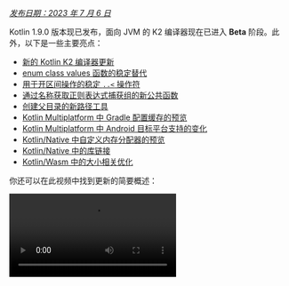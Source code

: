 [//]: # (title: Kotlin 1.9.0 新特性)

_[发布日期：2023 年 7 月 6 日](releases.md#release-details)_

Kotlin 1.9.0 版本现已发布，面向 JVM 的 K2 编译器现在已进入 **Beta** 阶段。此外，以下是一些主要亮点：

*   [新的 Kotlin K2 编译器更新](#new-kotlin-k2-compiler-updates)
*   [enum class values 函数的稳定替代](#stable-replacement-of-the-enum-class-values-function)
*   [用于开区间操作的稳定 `..<` 操作符](#stable-operator-for-open-ended-ranges)
*   [通过名称获取正则表达式捕获组的新公共函数](#new-common-function-to-get-regex-capture-group-by-name)
*   [创建父目录的新路径工具](#new-path-utility-to-create-parent-directories)
*   [Kotlin Multiplatform 中 Gradle 配置缓存的预览](#preview-of-the-gradle-configuration-cache)
*   [Kotlin Multiplatform 中 Android 目标平台支持的变化](#changes-to-android-target-support)
*   [Kotlin/Native 中自定义内存分配器的预览](#preview-of-custom-memory-allocator)
*   [Kotlin/Native 中的库链接](#library-linkage-in-kotlin-native)
*   [Kotlin/Wasm 中的大小相关优化](#size-related-optimizations)

你还可以在此视频中找到更新的简要概述：

<video src="https://www.youtube.com/v/fvwTZc-dxsM" title="What's new in Kotlin 1.9.0"/>

## IDE 支持

支持 1.9.0 的 Kotlin 插件适用于：

| IDE | 支持的版本 |
|---|---|
| IntelliJ IDEA | 2022.3.x, 2023.1.x |
| Android Studio | Giraffe (223), Hedgehog (231)* |

*Kotlin 1.9.0 插件将随 Android Studio Giraffe (223) 和 Hedgehog (231) 的即将发布版本一同提供。

Kotlin 1.9.0 插件将随 IntelliJ IDEA 2023.2 的即将发布版本一同提供。

> 要下载 Kotlin artifact 和依赖项，请[配置你的 Gradle 设置](#configure-gradle-settings)以使用 Maven Central Repository。
>
{style="warning"}

## 新的 Kotlin K2 编译器更新

JetBrains 的 Kotlin 团队持续稳定 K2 编译器，而 1.9.0 版本引入了进一步的改进。面向 JVM 的 K2 编译器现在已进入 **Beta** 阶段。

现在还为 Kotlin/Native 和多平台项目提供了基本支持。

### kapt 编译器插件与 K2 编译器的兼容性

你可以在你的项目中将 [kapt 插件](kapt.md)与 K2 编译器一起使用，但有一些限制。尽管将 `languageVersion` 设置为 `2.0`，kapt 编译器插件仍会使用旧的编译器。

如果你在 `languageVersion` 设置为 `2.0` 的项目中执行 kapt 编译器插件，kapt 将自动切换到 `1.9` 并禁用特定的版本兼容性检测。此行为等同于包含以下命令实参：
*   `-Xskip-metadata-version-check`
*   `-Xskip-prerelease-check`
*   `-Xallow-unstable-dependencies`

这些检测仅对 kapt 任务禁用。所有其他编译任务将继续使用新的 K2 编译器。

如果你在使用 kapt 和 K2 编译器时遇到任何问题，请向我们的[问题跟踪器](http://kotl.in/issue)报告。

### 在你的项目中尝试 K2 编译器

从 1.9.0 版本开始，直到 Kotlin 2.0 发布，你可以通过将 `kotlin.experimental.tryK2=true` 这个 Gradle 属性添加到你的 `gradle.properties` 文件中来轻松测试 K2 编译器。你也可以运行以下命令：

```shell
./gradlew assemble -Pkotlin.experimental.tryK2=true
```

此 Gradle 属性会自动将语言版本设置为 2.0，并更新构建报告，其中包含使用 K2 编译器编译的 Kotlin 任务数量与当前编译器相比的信息：

```none
##### 'kotlin.experimental.tryK2' results (Kotlin/Native not checked) #####
:lib:compileKotlin: 2.0 language version
:app:compileKotlin: 2.0 language version
##### 100% (2/2) tasks have been compiled with Kotlin 2.0 #####
```

### Gradle 构建报告

[Gradle 构建报告](gradle-compilation-and-caches.md#build-reports)现在显示是使用了当前编译器还是 K2 编译器来编译代码。在 Kotlin 1.9.0 中，你可以在 [Gradle 构建扫描](https://scans.gradle.com/)中查看此信息：

![Gradle build scan - K1](gradle-build-scan-k1.png){width=700}

![Gradle build scan - K2](gradle-build-scan-k2.png){width=700}

你还可以在构建报告中找到项目中使用的 Kotlin 版本：

```none
Task info:
  Kotlin language version: 1.9
```

> 如果你使用 Gradle 8.0，你可能会遇到一些构建报告问题，尤其是在启用 Gradle 配置缓存时。这是一个已知问题，已在 Gradle 8.1 及更高版本中修复。
>
{style="note"}

### 当前 K2 编译器限制

在你的 Gradle 项目中启用 K2 伴随着某些限制，这可能会影响在以下情况下使用 Gradle 8.3 以下版本的项目：

*   从 `buildSrc` 编译源代码。
*   在包含的构建中编译 Gradle 插件。
*   如果在 Gradle 8.3 以下版本的项目中使用其他 Gradle 插件，则编译这些插件。
*   构建 Gradle 插件依赖项。

如果你遇到上述任何问题，可以采取以下步骤来解决：

*   为 `buildSrc`、任何 Gradle 插件及其依赖项设置语言版本：

```kotlin
kotlin {
    compilerOptions {
        languageVersion.set(org.jetbrains.kotlin.gradle.dsl.KotlinVersion.KOTLIN_1_9)
        apiVersion.set(org.jetbrains.kotlin.gradle.dsl.KotlinVersion.KOTLIN_1_9)
    }
}
```

*   将项目中的 Gradle 版本更新到 8.3（一旦可用）。

### 留下你对新 K2 编译器的反馈

我们期待收到你的任何反馈！

*   直接向 K2 开发者提供反馈：加入 Kotlin 的 Slack – [获取邀请](https://surveys.jetbrains.com/s3/kotlin-slack-sign-up)并加入 [#k2-early-adopters](https://kotlinlang.slack.com/archives/C03PK0PE257) 频道。
*   向我们的[问题跟踪器](https://kotl.in/issue)报告你在新 K2 编译器中遇到的任何问题。
*   [启用 **发送使用情况统计信息** 选项](https://www.jetbrains.com/help/idea/settings-usage-statistics.html)以允许 JetBrains 收集 K2 使用情况的匿名数据。

## 语言

在 Kotlin 1.9.0 中，我们正在稳定一些早期引入的新语言特性：
*   [enum class values 函数的替代](#stable-replacement-of-the-enum-class-values-function)
*   [data object 与 data class 的对称性](#stable-data-objects-for-symmetry-with-data-classes)
*   [支持 inline value class 中带函数体的次构造函数](#support-for-secondary-constructors-with-bodies-in-inline-value-classes)

### enum class values 函数的稳定替代

在 1.8.20 中，enum class 的 `entries` 属性作为一项实验性的特性引入。`entries` 属性是合成 `values()` 函数的一种现代化且高性能的替代。在 1.9.0 中，`entries` 属性已稳定。

> `values()` 函数仍然受支持，但我们建议你使用 `entries` 属性。
>
{style="tip"}

```kotlin
enum class Color(val colorName: String, val rgb: String) {
    RED("Red", "#FF0000"),
    ORANGE("Orange", "#FF7F00"),
    YELLOW("Yellow", "#FFFF00")
}

fun findByRgb(rgb: String): Color? = Color.entries.find { it.rgb == rgb }
```
{validate="false"}

关于 enum class 的 `entries` 属性的更多信息，请参见 [Kotlin 1.8.20 新特性](whatsnew1820.md#a-modern-and-performant-replacement-of-the-enum-class-values-function)。

### data object 与 data class 的稳定对称性

在 [Kotlin 1.8.20](whatsnew1820.md#preview-of-data-objects-for-symmetry-with-data-classes) 中引入的 data object 声明现在已稳定。这包括为与 data class 对称而添加的函数：`toString()`、`equals()` 和 `hashCode()`。

此特性对于 `sealed` 层次结构（例如 `sealed class` 或 `sealed interface` 层次结构）特别有用，因为 `data object` 声明可以方便地与 `data class` 声明一起使用。在此示例中，将 `EndOfFile` 声明为 `data object` 而不是普通 `object` 意味着它会自动拥有 `toString()` 函数，而无需手动覆盖。这保持了与伴随的 data class 定义的对称性。

```kotlin
sealed interface ReadResult
data class Number(val number: Int) : ReadResult
data class Text(val text: String) : ReadResult
data object EndOfFile : ReadResult

fun main() {
    println(Number(7)) // Number(number=7)
    println(EndOfFile) // EndOfFile
}
```
{validate="false"}

更多信息，请参见 [Kotlin 1.8.20 新特性](whatsnew1820.md#preview-of-data-objects-for-symmetry-with-data-classes)。

### 支持 inline value class 中带函数体的次构造函数

从 Kotlin 1.9.0 开始，[inline value class](inline-classes.md) 中使用带函数体的次构造函数默认可用：

```kotlin
@JvmInline
value class Person(private val fullName: String) {
    // 允许自 Kotlin 1.4.30 起：
    init {
        check(fullName.isNotBlank()) {
            "Full name shouldn't be empty"
        }
    }
    // 允许自 Kotlin 1.9.0 起默认使用：
    constructor(name: String, lastName: String) : this("$name $lastName") {
        check(lastName.isNotBlank()) {
            "Last name shouldn't be empty"
        }
    }
}
```
{validate="false"}

以前，Kotlin 只允许 inline class 中有公共的主构造函数。因此，不可能封装底层值或创建表示某些受限值的 inline class。

随着 Kotlin 的发展，这些问题得到了修复。Kotlin 1.4.30 取消了对 `init` 代码块的限制，然后 Kotlin 1.8.20 带来了带函数体的次构造函数的预览。它们现在默认可用。关于 Kotlin inline class 的更多发展信息，请参阅[这个 KEEP](https://github.com/Kotlin/KEEP/blob/master/proposals/inline-classes.md)。

## Kotlin/JVM

从 1.9.0 版本开始，编译器可以生成与 JVM 20 对应的字节码版本的类。此外，`JvmDefault` 注解和旧版 `-Xjvm-default` 模式的弃用仍在继续。

### JvmDefault 注解和旧版 -Xjvm-default 模式的弃用

从 Kotlin 1.5 开始，`JvmDefault` 注解的使用已被弃用，取而代之的是新的 `-Xjvm-default` 模式：`all` 和 `all-compatibility`。随着 Kotlin 1.4 中引入 `JvmDefaultWithoutCompatibility` 和 Kotlin 1.6 中引入 `JvmDefaultWithCompatibility`，这些模式提供了对 `DefaultImpls` 类生成的全面控制，确保与旧版 Kotlin 代码的无缝兼容性。

因此，在 Kotlin 1.9.0 中，`JvmDefault` 注解不再具有任何意义并已被标记为弃用，导致错误。它最终将从 Kotlin 中移除。

## Kotlin/Native

除了其他改进之外，此版本还进一步改进了 [Kotlin/Native 内存管理器](native-memory-manager.md)，这应该会增强其鲁棒性和性能：

*   [自定义内存分配器的预览](#preview-of-custom-memory-allocator)
*   [主线程上的 Objective-C 或 Swift 对象释放钩子](#objective-c-or-swift-object-deallocation-hook-on-the-main-thread)
*   [在 Kotlin/Native 中访问常量值时无对象初始化](#no-object-initialization-when-accessing-constant-values-in-kotlin-native)
*   [在 Kotlin/Native 中为 iOS 模拟器测试配置独立模式的能力](#ability-to-configure-standalone-mode-for-ios-simulator-tests-in-kotlin-native)
*   [Kotlin/Native 中的库链接](#library-linkage-in-kotlin-native)

### 自定义内存分配器的预览

Kotlin 1.9.0 引入了自定义内存分配器的预览。其分配系统改善了 [Kotlin/Native 内存管理器](native-memory-manager.md)的运行时性能。

Kotlin/Native 中当前的对象分配系统使用通用分配器，该分配器不具备高效垃圾回收的功能。为了弥补这一点，它在垃圾收集器 (GC) 将所有已分配对象合并成一个链表之前，维护着线程局部链表，该链表可在清理期间进行迭代。这种方法存在几个性能缺点：

*   清理顺序缺乏内存局部性，并且通常会导致分散的内存访问模式，从而可能导致性能问题。
*   链表需要为每个对象额外的内存，这会增加内存使用量，尤其是在处理许多小对象时。
*   已分配对象的单个链表使得并行清理变得困难，当修改线程分配对象的速度快于 GC 线程收集它们的速度时，这可能会导致内存使用问题。

为了解决这些问题，Kotlin 1.9.0 引入了自定义分配器的预览。它将系统内存划分为页，允许以连续顺序进行独立清理。每次分配都成为页内的内存块，并且页会跟踪块大小。不同的页类型针对各种分配大小进行了优化。内存块的连续排列确保了对所有已分配块的高效迭代。

当线程分配内存时，它会根据分配大小搜索合适的页。线程维护着一组用于不同大小类别的页。通常，给定大小的当前页可以容纳分配。如果不能，线程会从共享分配空间请求不同的页。此页可能已经可用，需要清理，或者应该首先创建。

新的分配器允许同时拥有多个独立的分配空间，这将使 Kotlin 团队能够尝试不同的页布局，以进一步提高性能。

有关新分配器设计的更多信息，请参阅此 [README](https://github.com/JetBrains/kotlin/blob/master/kotlin-native/runtime/src/alloc/custom/README.md)。

#### 如何启用

添加 `-Xallocator=custom` 编译器选项：

```kotlin
kotlin {
    macosX64("native") {
        binaries.executable()

        compilations.configureEach {
            compilerOptions.configure {
                freeCompilerArgs.add("-Xallocator=custom")
            }
        }
    }
}
```
{validate="false"}

#### 留下反馈

我们非常感谢你在 [YouTrack](https://youtrack.jetbrains.com/issue/KT-55364/Implement-custom-allocator-for-Kotlin-Native) 中提供反馈，以改进自定义分配器。

### 主线程上的 Objective-C 或 Swift 对象释放钩子

从 Kotlin 1.9.0 开始，如果 Objective-C 或 Swift 对象在主线程上传递给 Kotlin，则 Objective-C 或 Swift 对象释放钩子将在主线程上调用。[Kotlin/Native 内存管理器](native-memory-manager.md)以前处理 Objective-C 对象引用的方式可能导致内存泄漏。我们相信新行为将提高内存管理器的鲁棒性。

考虑一个在 Kotlin 代码中被引用的 Objective-C 对象，例如，作为实参传递，由函数返回，或从集合中检索。在这种情况下，Kotlin 创建自己的对象，该对象持有对 Objective-C 对象的引用。当 Kotlin 对象被释放时，Kotlin/Native 运行时调用 `objc_release` 函数，该函数释放该 Objective-C 引用。

以前，Kotlin/Native 内存管理器在特殊的 GC 线程上运行 `objc_release`。如果它是最后一个对象引用，对象将被释放。当 Objective-C 对象具有自定义释放钩子（例如 Objective-C 中的 `dealloc` 方法或 Swift 中的 `deinit` 代码块），并且这些钩子期望在特定线程上调用时，可能会出现问题。

由于主线程上的对象钩子通常期望在那里被调用，Kotlin/Native 运行时现在也在主线程上调用 `objc_release`。它应该涵盖 Objective-C 对象在主线程上传递给 Kotlin，并在那里创建 Kotlin 对等对象的情况。这仅在主调度队列被处理时才有效，这对于常规 UI 应用程序是这种情况。当它不是主队列或对象在非主线程上传递给 Kotlin 时，`objc_release` 像以前一样在特殊的 GC 线程上调用。

#### 如何选择退出

如果你遇到问题，可以在 `gradle.properties` 文件中使用以下选项禁用此行为：

```none
kotlin.native.binary.objcDisposeOnMain=false
```

请随时向我们的[问题跟踪器](https://kotl.in/issue)报告此类情况。

### 在 Kotlin/Native 中访问常量值时无对象初始化

从 Kotlin 1.9.0 开始，Kotlin/Native 后端在访问 `const val` 字段时不会初始化对象：

```kotlin
object MyObject {
    init {
        println("side effect!")
    }

    const val y = 1
}

fun main() {
    println(MyObject.y) // 首次访问时无初始化
    val x = MyObject    // 发生初始化
    println(x.y)
}
```
{validate="false"}

此行为现在与 Kotlin/JVM 统一，其实现与 Java 保持一致，在这种情况下永远不会初始化对象。由于此更改，你还可以预期你的 Kotlin/Native 项目的性能会得到一些提高。

### 在 Kotlin/Native 中为 iOS 模拟器测试配置独立模式的能力

默认情况下，在运行 Kotlin/Native 的 iOS 模拟器测试时，使用 `--standalone` 标志来避免手动模拟器启动和关闭。在 1.9.0 中，你现在可以通过 `standalone` 属性来配置是否在 Gradle 任务中使用此标志。默认情况下，使用 `--standalone` 标志，因此独立模式是启用的。

以下是禁用 `standalone` 模式在 `build.gradle.kts` 文件中的示例：

```kotlin
tasks.withType<org.jetbrains.kotlin.gradle.targets.native.tasks.KotlinNativeSimulatorTest>().configureEach {
    standalone.set(false)
}
```
{validate="false"}

> 如果你禁用独立模式，则必须手动启动模拟器。要从 CLI 启动模拟器，你可以使用以下命令：
>
> ```shell
> /usr/bin/xcrun simctl boot <DeviceId>
>```
>
{style="warning"}

### Kotlin/Native 中的库链接

从 Kotlin 1.9.0 开始，Kotlin/Native 编译器处理 Kotlin 库中的链接问题的方式与 Kotlin/JVM 相同。如果某个第三方 Kotlin 库的作者在另一个第三方 Kotlin 库使用的实验性 API 中进行了不兼容的更改，你可能会面临此类问题。

现在，在第三方 Kotlin 库之间存在链接问题时，构建不会在编译期间失败。相反，你只会在运行时遇到这些错误，这与在 JVM 上完全相同。

Kotlin/Native 编译器每次检测到库链接问题时都会报告警告。你可以在编译日志中找到此类警告，例如：

```text
No function found for symbol 'org.samples/MyRemovedClass.doSomething|3657632771909858561[0]'

Can not get instance of singleton 'MyEnumClass.REMOVED_ENTRY': No enum entry found for symbol 'org.samples/MyEnumClass.REMOVED_ENTRY|null[0]'

Function 'getMyRemovedClass' can not be called: Function uses unlinked class symbol 'org.samples/MyRemovedClass|null[0]'
```

你可以进一步配置甚至禁用项目中的此行为：

*   如果你不想在编译日志中看到这些警告，请使用 `-Xpartial-linkage-loglevel=INFO` 编译器选项来抑制它们。
*   还可以使用 `-Xpartial-linkage-loglevel=ERROR` 将报告警告的严重性提升为编译错误。在这种情况下，编译将失败，你将在编译日志中看到所有错误。使用此选项可以更仔细地检查链接问题。
*   如果你遇到此功能的意外问题，你可以随时使用 `-Xpartial-linkage=disable` 编译器选项选择退出。请随时向我们的[问题跟踪器](https://kotl.in/issue)报告此类情况。

```kotlin
// 通过 Gradle 构建文件传递编译器选项的示例。
kotlin {
    macosX64("native") {
        binaries.executable()

        compilations.configureEach {
            compilerOptions.configure {
                // 抑制链接警告：
                freeCompilerArgs.add("-Xpartial-linkage-loglevel=INFO")

                // 将链接警告提升为错误：
                freeCompilerArgs.add("-Xpartial-linkage-loglevel=ERROR")

                // 完全禁用此特性：
                freeCompilerArgs.add("-Xpartial-linkage=disable")
            }
        }
    }
}
```
{validate="false"}

### 用于 C 互操作隐式整数转换的编译器选项

我们为 C 互操作引入了一个编译器选项，允许你使用隐式整数转换。经过仔细考虑，我们引入了此编译器选项以防止意外使用，因为此功能仍有改进空间，我们的目标是提供最高质量的 API。

在此代码示例中，即使 [`options`](https://developer.apple.com/documentation/foundation/nscalendar/options) 具有无符号类型 `UInt` 且 `0` 为有符号，隐式整数转换也允许 `options = 0`。

```kotlin
val today = NSDate()
val tomorrow = NSCalendar.currentCalendar.dateByAddingUnit(
    unit = NSCalendarUnitDay,
    value = 1,
    toDate = today,
    options = 0
)
```
{validate="false"}

要将隐式转换与 native 互操作库一起使用，请使用 `-XXLanguage:+ImplicitSignedToUnsignedIntegerConversion` 编译器选项。

你可以在 Gradle 的 `build.gradle.kts` 文件中进行此配置：
```kotlin
tasks.withType<org.jetbrains.kotlin.gradle.tasks.KotlinNativeCompile>().configureEach {
    compilerOptions.freeCompilerArgs.addAll(
        "-XXLanguage:+ImplicitSignedToUnsignedIntegerConversion"
    )
}
```
{validate="false"}

## Kotlin Multiplatform

Kotlin Multiplatform 在 1.9.0 中获得了一些显著更新，旨在改善你的开发者体验：

*   [Android 目标平台支持的变化](#changes-to-android-target-support)
*   [新 Android 源代码集布局默认启用](#new-android-source-set-layout-enabled-by-default)
*   [多平台项目中 Gradle 配置缓存的预览](#preview-of-the-gradle-configuration-cache)

### Android 目标平台支持的变化

我们继续努力稳定 Kotlin Multiplatform。重要的一步是为 Android 目标平台提供一流的支持。我们很高兴地宣布，未来 Google 的 Android 团队将提供自己的 Gradle 插件来支持 Kotlin Multiplatform 中的 Android。

为了为 Google 的新解决方案铺平道路，我们在 1.9.0 中重命名了当前 Kotlin DSL 中的 `android` 代码块。请将构建脚本中所有出现的 `android` 代码块更改为 `androidTarget`。这是一个临时更改，是为 Google 即将推出的 DSL 释放 `android` 名称所必需的。

Google 插件将是多平台项目中与 Android 配合使用的首选方式。当它准备就绪时，我们将提供必要的迁移说明，以便你能够像以前一样使用简短的 `android` 名称。

### 新 Android 源代码集布局默认启用

从 Kotlin 1.9.0 开始，新的 Android 源代码集布局是默认设置。它取代了以前的目录命名方案，该方案在多个方面令人困惑。新布局具有许多优点：

*   简化的类型语义 – 新的 Android 源代码布局提供了清晰一致的命名约定，有助于区分不同类型的源代码集。
*   改进的源代码目录布局 – 使用新布局，`SourceDirectories` 的排列变得更加连贯，从而更易于组织代码和查找源文件。
*   清晰的 Gradle 配置命名方案 – 该方案现在在 `KotlinSourceSets` 和 `AndroidSourceSets` 中都更加一致和可预测。

新布局需要 Android Gradle 插件版本 7.0 或更高版本，并支持 Android Studio 2022.3 及更高版本。请参阅我们的[迁移指南](https://www.jetbrains.com/help/kotlin-multiplatform-dev/multiplatform-android-layout.html)以在你的 `build.gradle(.kts)` 文件中进行必要的更改。

### Gradle 配置缓存的预览

<anchor name="preview-of-gradle-configuration-cache"/>

Kotlin 1.9.0 支持多平台库中的 [Gradle 配置缓存](https://docs.gradle.org/current/userguide/configuration_cache.html)。如果你是库作者，你已经可以从改进的构建性能中受益。

Gradle 配置缓存通过重用配置阶段的结果来加快构建过程，以便后续构建。该特性自 Gradle 8.1 起已稳定。要启用它，请遵循 [Gradle 文档](https://docs.gradle.org/current/userguide/configuration_cache.html#config_cache:usage)中的说明。

> Kotlin Multiplatform 插件仍然不支持与 Xcode 集成任务或 [Kotlin CocoaPods Gradle 插件](https://www.jetbrains.com/help/kotlin-multiplatform-dev/multiplatform-cocoapods-dsl-reference.html)一起使用 Gradle 配置缓存。我们预计将在未来的 Kotlin 版本中添加此特性。
>
{style="note"}

## Kotlin/Wasm

Kotlin 团队继续试验新的 Kotlin/Wasm 目标平台。此版本引入了一些性能和[大小相关优化](#size-related-optimizations)，以及 [JavaScript 互操作中的更新](#updates-in-javascript-interop)。

### 大小相关优化

Kotlin 1.9.0 为 WebAssembly (Wasm) 项目引入了显著的大小改进。比较两个“Hello World”项目，Kotlin 1.9.0 中 Wasm 的代码占用空间现在比 Kotlin 1.8.20 小 10 倍以上。

![Kotlin/Wasm size-related optimizations](wasm-1-9-0-size-improvements.png){width=700}

这些大小优化带来了更有效的资源利用和在使用 Kotlin 代码面向 Wasm 平台时的改进性能。

### JavaScript 互操作中的更新

此 Kotlin 更新引入了 Kotlin 和 JavaScript 之间针对 Kotlin/Wasm 互操作的更改。由于 Kotlin/Wasm 是一个[实验性的](components-stability.md#stability-levels-explained)特性，因此对其互操作性存在某些限制。

#### `Dynamic` 类型的限制

从 1.9.0 版本开始，Kotlin 不再支持在 Kotlin/Wasm 中使用 `Dynamic` 类型。现在弃用它，转而使用新的通用 `JsAny` 类型，它有助于 JavaScript 互操作。

更多详情，请参见 [Kotlin/Wasm 与 JavaScript 互操作](wasm-js-interop.md)文档。

#### 非外部类型的限制

Kotlin/Wasm 支持在将值传递给 JavaScript 和从 JavaScript 传递值时，对特定 Kotlin 静态类型进行转换。这些受支持的类型包括：

*   原生类型，例如有符号数字、`Boolean` 和 `Char`。
*   `String`。
*   函数类型。

其他类型作为不透明引用传递，没有进行转换，导致 JavaScript 和 Kotlin 子类型之间存在不一致。

为了解决这个问题，Kotlin 将 JavaScript 互操作限制为一组受良好支持的类型。从 Kotlin 1.9.0 开始，Kotlin/Wasm JavaScript 互操作中只支持外部、原生类型、字符串和函数类型。此外，还引入了一个单独的显式类型 `JsReference`，用于表示可以在 JavaScript 互操作中使用的 Kotlin/Wasm 对象的句柄。

更多详情，请参阅 [Kotlin/Wasm 与 JavaScript 互操作](wasm-js-interop.md)文档。

### Kotlin/Wasm 在 Kotlin Playground 中

Kotlin Playground 支持 Kotlin/Wasm 目标平台。
你可以编写、运行和分享你的面向 Kotlin/Wasm 的 Kotlin 代码。[立即试用！](https://pl.kotl.in/HDFAvimga)

> 使用 Kotlin/Wasm 需要在你的浏览器中启用实验性特性。
>
> [了解如何启用这些特性](wasm-troubleshooting.md)。
>
{style="note"}

```kotlin
import kotlin.time.*
import kotlin.time.measureTime

fun main() {
    println("Hello from Kotlin/Wasm!")
    computeAck(3, 10)
}

tailrec fun ack(m: Int, n: Int): Int = when {
    m == 0 -> n + 1
    n == 0 -> ack(m - 1, 1)
    else -> ack(m - 1, ack(m, n - 1))
}

fun computeAck(m: Int, n: Int) {
    var res = 0
    val t = measureTime {
        res = ack(m, n)
    }
    println()
    println("ack($m, $n) = ${res}")
    println("duration: ${t.inWholeNanoseconds / 1e6} ms")
}
```
{kotlin-runnable="true" kotlin-min-compiler-version="1.3" id="kotlin-whats-new-1-9-0-kotlin-wasm-playground"}

## Kotlin/JS

此版本引入了 Kotlin/JS 的更新，包括旧 Kotlin/JS 编译器的移除、Kotlin/JS Gradle 插件的弃用以及对 ES2015 的实验性支持：

*   [移除旧版 Kotlin/JS 编译器](#removal-of-the-old-kotlin-js-compiler)
*   [Kotlin/JS Gradle 插件的弃用](#deprecation-of-the-kotlin-js-gradle-plugin)
*   [外部枚举的弃用](#deprecation-of-external-enum)
*   [对 ES2015 类和模块的实验性支持](#experimental-support-for-es2015-classes-and-modules)
*   [JS 生产构件的默认目标路径已更改](#changed-default-destination-of-js-production-distribution)
*   [从 stdlib-js 中提取 org.w3c 声明](#extract-org-w3c-declarations-from-stdlib-js)

> 从 1.9.0 版本开始，[部分库链接](#library-linkage-in-kotlin-native)也为 Kotlin/JS 启用。
>
{style="note"}

### 移除旧版 Kotlin/JS 编译器

在 Kotlin 1.8.0 中，我们[宣布](whatsnew18.md#stable-js-ir-compiler-backend)基于 IR 的后端已[稳定](components-stability.md)。从那时起，不指定编译器就成了错误，而使用旧编译器则会导致警告。

在 Kotlin 1.9.0 中，使用旧后端会导致错误。请按照我们的[迁移指南](js-ir-migration.md)迁移到 IR 编译器。

### Kotlin/JS Gradle 插件的弃用

从 Kotlin 1.9.0 开始，`kotlin-js` Gradle 插件已弃用。我们鼓励你转而使用 `kotlin-multiplatform` Gradle 插件与 `js()` 目标平台。

Kotlin/JS Gradle 插件的功能本质上是重复 `kotlin-multiplatform` 插件的功能，并在底层共享相同的实现。这种重叠造成了混淆，并增加了 Kotlin 团队的维护负担。

请参阅我们的 [Kotlin Multiplatform 兼容性指南](https://www.jetbrains.com/help/kotlin-multiplatform-dev/multiplatform-compatibility-guide.html#migration-from-kotlin-js-gradle-plugin-to-kotlin-multiplatform-gradle-plugin)以获取迁移说明。如果你发现指南中未涵盖的任何问题，请向我们的[问题跟踪器](http://kotl.in/issue)报告。

### 外部枚举的弃用

在 Kotlin 1.9.0 中，外部枚举的使用将被弃用，因为存在静态枚举成员（如 `entries`）无法在 Kotlin 外部存在的问题。我们建议改用带对象子类的外部密封类：

```kotlin
// 之前
external enum class ExternalEnum { A, B }

// 之后
external sealed class ExternalEnum {
    object A: ExternalEnum
    object B: ExternalEnum
}
```
{validate="false"}

通过切换到带对象子类的外部密封类，你可以实现与外部枚举类似的功能，同时避免与默认方法相关的问题。

从 Kotlin 1.9.0 开始，外部枚举的使用将被标记为弃用。我们鼓励你更新代码以利用建议的外部密封类实现，以确保兼容性和未来的维护。

### 对 ES2015 类和模块的实验性支持

此版本引入了对 ES2015 模块和 ES2015 类生成的[实验性](components-stability.md#stability-levels-explained)支持：
*   模块提供了一种简化代码库和提高可维护性的方法。
*   类允许你结合面向对象编程 (OOP) 原则，从而产生更清晰、更直观的代码。

要启用这些特性，请相应地更新你的 `build.gradle.kts` 文件：

```kotlin
// build.gradle.kts
kotlin {
    js(IR) {
        useEsModules() // 启用 ES2015 模块
        browser()
    }
}

// 启用 ES2015 类生成
tasks.withType<KotlinJsCompile>().configureEach {
    kotlinOptions {
        useEsClasses = true
    }
}
```
{validate="false"}

[在官方文档中了解有关 ES2015 (ECMAScript 2015, ES6) 的更多信息](https://262.ecma-international.org/6.0/)。

### JS 生产构件的默认目标路径已更改

在 Kotlin 1.9.0 之前，分发目标目录是 `build/distributions`。然而，这是 Gradle archive 的常见目录。为了解决这个问题，我们在 Kotlin 1.9.0 中将默认分发目标目录更改为：`build/dist/<targetName>/<binaryName>`。

例如，`productionExecutable` 以前在 `build/distributions` 中。在 Kotlin 1.9.0 中，它位于 `build/dist/js/productionExecutable` 中。

> 如果你有一个使用这些构建结果的流水线，请确保更新目录。
>
{style="warning"}

### 从 stdlib-js 中提取 org.w3c 声明

从 Kotlin 1.9.0 开始，`stdlib-js` 不再包含 `org.w3c` 声明。相反，这些声明已移至单独的 Gradle 依赖项。当你在 `build.gradle.kts` 文件中添加 Kotlin Multiplatform Gradle 插件时，这些声明将自动包含在你的项目中，类似于标准库。

无需任何手动操作或迁移。必要的调整将自动处理。

## Gradle

Kotlin 1.9.0 带来了新的 Gradle 编译器选项以及更多功能：

*   [移除 classpath 属性](#removed-classpath-property)
*   [新的 Gradle 编译器选项](#new-compiler-options)
*   [Kotlin/JVM 的项目级编译器选项](#project-level-compiler-options-for-kotlin-jvm)
*   [Kotlin/Native 模块名称的编译器选项](#compiler-option-for-kotlin-native-module-name)
*   [官方 Kotlin 库的独立编译器插件](#separate-compiler-plugins-for-official-kotlin-libraries)
*   [最低支持版本已增加](#incremented-minimum-supported-version)
*   [kapt 不再导致 Gradle 中的急切任务创建](#kapt-doesn-t-cause-eager-task-creation-in-gradle)
*   [JVM 目标平台验证模式的编程式配置](#programmatic-configuration-of-the-jvm-target-validation-mode)

### 移除 classpath 属性

在 Kotlin 1.7.0 中，我们宣布开始弃用 `KotlinCompile` 任务的属性 `classpath`。在 Kotlin 1.8.0 中，弃用级别提高到 `ERROR`。在此版本中，我们最终移除了 `classpath` 属性。所有编译任务现在都应使用 `libraries` 输入来获取编译所需的库列表。

### 新的编译器选项

Kotlin Gradle 插件现在为 opt-ins 和编译器的渐进模式提供了新属性。

*   要选择启用新 API，你现在可以使用 `optIn` 属性并传递字符串列表，例如：`optIn.set(listOf(a, b, c))`。
*   要启用渐进模式，请使用 `progressiveMode.set(true)`。

### Kotlin/JVM 的项目级编译器选项

从 Kotlin 1.9.0 开始，`kotlin` 配置块中新增了一个 `compilerOptions` 代码块：

```kotlin
kotlin {
    compilerOptions {
        jvmTarget.set(JVM.Target_11)
    }
}
```
{validate="false"}

这使得配置编译器选项变得容易得多。然而，需要注意一些重要细节：

*   此配置仅适用于项目级别。
*   对于 Android 插件，此代码块配置的对象与以下代码相同：

```kotlin
android {
    kotlinOptions {}
}
```
{validate="false"}

*   `android.kotlinOptions` 和 `kotlin.compilerOptions` 配置代码块会相互覆盖。构建文件中最后一个（最低的）代码块始终生效。
*   如果 `moduleName` 在项目级别配置，其值在传递给编译器时可能会更改。对于 `main` 编译而言并非如此，但对于其他类型，例如测试源代码，Kotlin Gradle 插件将添加 `_test` 后缀。
*   `tasks.withType<KotlinJvmCompile>().configureEach {}`（或 `tasks.named<KotlinJvmCompile>("compileKotlin") { }`）内部的配置会覆盖 `kotlin.compilerOptions` 和 `android.kotlinOptions`。

### Kotlin/Native 模块名称的编译器选项

Kotlin/Native 的 [`module-name`](compiler-reference.md#module-name-name-native) 编译器选项现在在 Kotlin Gradle 插件中易于使用。

此选项指定编译模块的名称，也可以用于为导出到 Objective-C 的声明添加名称前缀。

你现在可以直接在 Gradle 构建文件的 `compilerOptions` 代码块中设置模块名称：

<tabs group="build-script">
<tab title="Kotlin" group-key="kotlin">

```kotlin
tasks.named<org.jetbrains.kotlin.gradle.tasks.KotlinNativeCompile>("compileKotlinLinuxX64") {
    compilerOptions {
        moduleName.set("my-module-name")
    }
}
```

</tab>
<tab title="Groovy" group-key="groovy">

```groovy
tasks.named("compileKotlinLinuxX64", org.jetbrains.kotlin.gradle.tasks.KotlinNativeCompile.class) {
    compilerOptions {
        moduleName = "my-module-name"
    }
}
```

</tab>
</tabs>

### 官方 Kotlin 库的独立编译器插件

Kotlin 1.9.0 引入了其官方库的独立编译器插件。以前，编译器插件嵌入在其相应的 Gradle 插件中。这可能导致兼容性问题，如果编译器插件是针对高于 Gradle 构建的 Kotlin 运行时版本的 Kotlin 版本编译的。

现在，编译器插件作为独立的依赖项添加，因此你将不再面临与旧版本 Gradle 的兼容性问题。新方法的另一个主要优点是新编译器插件可以与其他构建系统（如 [Bazel](https://bazel.build/)）一起使用。

以下是我们现在发布到 Maven Central 的新编译器插件列表：

*   kotlin-atomicfu-compiler-plugin
*   kotlin-allopen-compiler-plugin
*   kotlin-lombok-compiler-plugin
*   kotlin-noarg-compiler-plugin
*   kotlin-sam-with-receiver-compiler-plugin
*   kotlinx-serialization-compiler-plugin

每个插件都有其 `-embeddable` 对应项，例如，`kotlin-allopen-compiler-plugin-embeddable` 旨在与 `kotlin-compiler-embeddable` artifact 一起使用，这是脚本 artifact 的默认选项。

Gradle 将这些插件作为编译器实参添加。你无需对现有项目进行任何更改。

### 最低支持版本已增加

从 Kotlin 1.9.0 开始，支持的最低 Android Gradle 插件版本是 4.2.2。

请参阅我们的文档中 [Kotlin Gradle 插件与可用 Gradle 版本的兼容性](gradle-configure-project.md#apply-the-plugin)。

### kapt 不再导致 Gradle 中的急切任务创建

在 1.9.0 之前，[kapt 编译器插件](kapt.md)通过请求 Kotlin 编译任务的已配置实例，导致急切任务创建。此行为已在 Kotlin 1.9.0 中修复。如果你使用 `build.gradle.kts` 文件的默认配置，则此更改不会影响你的设置。

> 如果你使用自定义配置，你的设置将受到不利影响。
> 例如，如果你使用 Gradle 的任务 API 修改了 `KotlinJvmCompile` 任务，则必须在构建脚本中类似地修改 `KaptGenerateStubs` 任务。
>
> 例如，如果你的脚本对 `KotlinJvmCompile` 任务有以下配置：
> ```kotlin
> tasks.named<KotlinJvmCompile>("compileKotlin") { // 你的自定义配置 }
> ```
> {validate="false"}
>
> 在这种情况下，你需要确保 `KaptGenerateStubs` 任务也包含相同的修改：
> ```kotlin
> tasks.named<KaptGenerateStubs>("kaptGenerateStubs") { // 你的自定义配置 }
>```
> {validate="false"}
>
{style="warning"}

更多信息，请参阅我们的 [YouTrack ticket](https://youtrack.jetbrains.com/issue/KT-54468/KAPT-Gradle-plugin-causes-eager-task-creation)。

### JVM 目标平台验证模式的编程式配置

在 Kotlin 1.9.0 之前，只有一种方法可以调整 Kotlin 和 Java 之间 JVM 目标平台不兼容性的检测。你必须在 `gradle.properties` 中为整个项目设置 `kotlin.jvm.target.validation.mode=ERROR`。

你现在还可以在 `build.gradle.kts` 文件中在任务级别进行配置：

```kotlin
tasks.named<org.jetbrains.kotlin.gradle.tasks.KotlinJvmCompile>("compileKotlin") {
    jvmTargetValidationMode.set(org.jetbrains.kotlin.gradle.dsl.jvm.JvmTargetValidationMode.WARNING)
}
```
{validate="false"}

## 标准库

Kotlin 1.9.0 对标准库进行了一些重大改进：
*   [`..<` 操作符](#stable-operator-for-open-ended-ranges)和[时间 API](#stable-time-api) 已稳定。
*   [Kotlin/Native 标准库已彻底审阅和更新](#the-kotlin-native-standard-library-s-journey-towards-stabilization)。
*   [`@Volatile` 注解可在更多平台使用](#stable-volatile-annotation)。
*   [有一个**公共**函数可以通过名称获取正则表达式捕获组](#new-common-function-to-get-regex-capture-group-by-name)。
*   [引入了 `HexFormat` 类来格式化和解析十六进制](#new-hexformat-class-to-format-and-parse-hexadecimals)。

### 用于开区间操作的稳定 `..<` 操作符

新的 `..<` 操作符用于开区间操作，它在 [Kotlin 1.7.20](whatsnew1720.md#preview-of-the-operator-for-creating-open-ended-ranges) 中引入并在 1.8.0 中稳定。在 1.9.0 中，用于处理开区间操作的标准库 API 也已稳定。

我们的研究表明，新的 `..<` 操作符使得理解开区间的声明变得更容易。如果你使用 [`until`](https://kotlinlang.org/api/latest/jvm/stdlib/kotlin.ranges/until.html) 中缀函数，很容易错误地认为上限是包含在内的。

以下是使用 `until` 函数的示例：

```kotlin
fun main() {
    for (number in 2 until 10) {
        if (number % 2 == 0) {
            print("$number ")
        }
    }
    // 2 4 6 8
}
```
{validate="false"}

以下是使用新 `..<` 操作符的示例：

```kotlin
fun main() {
    for (number in 2..<10) {
        if (number % 2 == 0) {
            print("$number ")
        }
    }
    // 2 4 6 8
}
```
{validate="false"}

> 从 IntelliJ IDEA 2023.1.1 版本开始，提供了一项新的代码检测功能，当你可以使用 `..<` 操作符时，它会突出显示。
>
{style="note"}

有关此操作符的更多信息，请参见 [Kotlin 1.7.20 新特性](whatsnew1720.md#preview-of-the-operator-for-creating-open-ended-ranges)。

### 稳定时间 API

自 1.3.50 以来，我们已经预览了一个新的时间测量 API。该 API 的持续时间部分在 1.6.0 中稳定。在 1.9.0 中，剩余的时间测量 API 也已稳定。

旧的时间 API 提供了 `measureTimeMillis` 和 `measureNanoTime` 函数，它们的使用不直观。尽管它们都以不同的单位测量时间很清楚，但 `measureTimeMillis` 使用[挂钟](https://en.wikipedia.org/wiki/Elapsed_real_time)测量时间，而 `measureNanoTime` 使用单调时间源并不清楚。新的时间 API 解决了这个问题以及其他问题，使 API 更易于使用。

使用新的时间 API，你可以轻松地：
*   使用单调时间源和所需的时间单位测量代码执行所需的时间。
*   标记一个时间点。
*   比较并找出两个时间点之间的差异。
*   检测自特定时间点以来已经过去了多长时间。
*   检测当前时间是否已超过特定时间点。

#### 测量代码执行时间

要测量代码块执行所需的时间，请使用 [`measureTime`](https://kotlinlang.org/api/latest/jvm/stdlib/kotlin.time/measure-time.html) 内联函数。

要测量代码块执行所需的时间**并**返回代码块的结果，请使用 [`measureTimedValue`](https://kotlinlang.org/api/latest/jvm/stdlib/kotlin.time/measure-timed-value.html) 内联函数。

默认情况下，这两个函数都使用单调时间源。但是，如果你想使用实时流逝时间源，你也可以。例如，在 Android 上，默认时间源 `System.nanoTime()` 只在设备处于活动状态时计算时间。当设备进入深度睡眠时，它会失去对时间的跟踪。为了在设备深度睡眠时跟踪时间，你可以创建一个使用 [`SystemClock.elapsedRealtimeNanos()`](https://developer.android.com/reference/android/os/SystemClock#elapsedRealtimeNanos()) 的时间源：

```kotlin
object RealtimeMonotonicTimeSource : AbstractLongTimeSource(DurationUnit.NANOSECONDS) {
    override fun read(): Long = SystemClock.elapsedRealtimeNanos()
}
```
{validate="false"}

#### 标记和测量时间差

要标记一个特定的时间点，请使用 [`TimeSource`](https://kotlinlang.org/api/latest/jvm/stdlib/kotlin.time/-time-source/) 接口和 [`markNow()`](https://kotlinlang.org/api/latest/jvm/stdlib/kotlin.time/-time-source/mark-now.html) 函数来创建一个 [`TimeMark`](https://kotlinlang.org/api/latest/jvm/stdlib/kotlin.time/-time-mark/)。要测量来自同一时间源的 `TimeMarks` 之间的差异，请使用减法操作符 (`-`)：

```kotlin
import kotlin.time.*

fun main() {
    val timeSource = TimeSource.Monotonic
    val mark1 = timeSource.markNow()
    Thread.sleep(500) // 睡眠 0.5 秒。
    val mark2 = timeSource.markNow()

    repeat(4) { n ->
        val mark3 = timeSource.markNow()
        val elapsed1 = mark3 - mark1
        val elapsed2 = mark3 - mark2

        println("Measurement 1.${n + 1}: elapsed1=$elapsed1, elapsed2=$elapsed2, diff=${elapsed1 - elapsed2}")
    }
    // 也可以相互比较时间标记。
    println(mark2 > mark1) // 为 true，因为 mark2 比 mark1 捕获得晚。
}
```
{kotlin-runnable="true" kotlin-min-compiler-version="1.3" id="kotlin-whats-new-time-elapsed"}

要检查截止日期是否已过或是否已达到超时，请使用 [`hasPassedNow()`](https://kotlinlang.org/api/latest/jvm/stdlib/kotlin.time/-time-mark/has-passed-now.html) 和 [`hasNotPassedNow()`](https://kotlinlang.org/api/latest/jvm/stdlib/kotlin.time/-time-mark/has-not-passed-now.html) 扩展函数：

```kotlin
import kotlin.time.*
import kotlin.time.Duration.Companion.seconds

fun main() {
    val timeSource = TimeSource.Monotonic
    val mark1 = timeSource.markNow()
    val fiveSeconds: Duration = 5.seconds
    val mark2 = mark1 + fiveSeconds

    // 还没过 5 秒
    println(mark2.hasPassedNow())
    // false

    // 等待 6 秒
    Thread.sleep(6000)
    println(mark2.hasPassedNow())
    // true
}
```
{kotlin-runnable="true" kotlin-min-compiler-version="1.3" id="kotlin-whats-new-time-passednow"}

### Kotlin/Native 标准库的稳定化之旅

随着 Kotlin/Native 标准库的不断发展，我们决定是时候进行一次全面审阅，以确保其符合我们的高标准。作为其中的一部分，我们仔细审阅了**每一个**现有的公共签名。对于每个签名，我们都考虑了它是否：

*   具有独特的目的。
*   与 Kotin 其他 API 保持一致。
*   与 JVM 上的对应项行为相似。
*   面向未来。

基于这些考虑，我们做出了以下决策之一：
*   将其稳定。
*   使其成为实验性的。
*   将其标记为 `private`。
*   修改其行为。
*   将其移动到其他位置。
*   弃用它。
*   将其标记为已废弃。

> 如果现有签名已：
> *   移动到另一个包，则该签名仍存在于原始包中，但现在已弃用，弃用级别为 `WARNING`。IntelliJ IDEA 将在代码检测时自动建议替代项。
> *   弃用，则它已弃用，弃用级别为 `WARNING`。
> *   标记为已废弃，则你可以继续使用它，但它将在未来被替换。
>
{style="note"}

我们不会在此处列出审阅的所有结果，但以下是一些亮点：
*   我们稳定了 Atomics API。
*   我们将 [`kotlinx.cinterop`](https://kotlinlang.org/api/latest/jvm/stdlib/kotlinx.cinterop/) 设为实验性的，现在需要不同的 opt-in 才能使用该包。更多信息，请参见[显式 C 互操作稳定性保证](#explicit-c-interoperability-stability-guarantees)。
*   我们将 [`Worker`](https://kotlinlang.org/api/latest/jvm/stdlib/kotlin.native.concurrent/-worker/) 类及其相关 API 标记为已废弃。
*   我们将 [`BitSet`](https://kotlinlang.org/api/latest/jvm/stdlib/kotlin.native/-bit-set/) 类标记为已废弃。
*   我们将 `kotlin.native.internal` 包中的所有 `public` API 标记为 `private` 或将其移动到其他包。

#### 显式 C 互操作稳定性保证

为了保持 API 的高质量，我们决定将 [`kotlinx.cinterop`](https://kotlinlang.org/api/latest/jvm/stdlib/kotlinx.cinterop/) 设为实验性的。尽管 `kotlinx.cinterop` 已经过彻底的尝试和测试，但在我们满意并将其稳定之前，仍有改进空间。我们建议你将此 API 用于互操作，但尽量将其使用限制在项目中的特定区域。一旦我们开始发展此 API 以使其稳定，这将使你的迁移更容易。

如果你想使用类似 C 的外部 API（例如指针），则必须使用 `@OptIn(ExperimentalForeignApi)` 选择启用，否则你的代码将无法编译。

要使用 `kotlinx.cinterop` 的其余部分（涵盖 Objective-C/Swift 互操作），你必须选择启用 `@OptIn(BetaInteropApi)`。如果你尝试在没有选择启用的情况下使用此 API，你的代码将编译成功，但编译器会发出警告，提供对你所期望行为的清晰解释。

有关这些注解的更多信息，请参阅我们的 [`Annotations.kt`](https://github.com/JetBrains/kotlin/blob/master/kotlin-native/Interop/Runtime/src/main/kotlin/kotlinx/cinterop/Annotations.kt) 源代码。

有关此审阅所有更改的更多信息，请参阅我们的 [YouTrack ticket](https://youtrack.jetbrains.com/issue/KT-55765)。

我们感谢你的任何反馈！你可以通过在 [ticket](https://youtrack.jetbrains.com/issue/KT-57728) 上评论直接提供反馈。

### 稳定 @Volatile 注解

如果你用 `@Volatile` 注解 `var` 属性，则幕后字段将被标记，以便对该字段的任何读取或写入都是原子的，并且写入总是对其他线程可见。

在 1.8.20 之前，[`kotlin.jvm.Volatile` 注解](https://kotlinlang.org/api/latest/jvm/stdlib/kotlin.jvm/-volatile/) 在公共标准库中可用。然而，此注解仅在 JVM 上有效。如果你在其他平台使用它，它将被忽略，从而导致错误。

在 1.8.20 中，我们引入了一个实验性的公共注解 `kotlin.concurrent.Volatile`，你可以在 JVM 和 Kotlin/Native 中预览它。

在 1.9.0 中，`kotlin.concurrent.Volatile` 已稳定。如果你在多平台项目中使用 `kotlin.jvm.Volatile`，我们建议你迁移到 `kotlin.concurrent.Volatile`。

### 通过名称获取正则表达式捕获组的新公共函数

在 1.9.0 之前，每个平台都有自己的扩展来从正则表达式匹配中通过名称获取正则表达式捕获组。然而，没有公共函数。在 Kotlin 1.8.0 之前不可能拥有公共函数，因为标准库仍然支持 JVM 目标平台 1.6 和 1.7。

从 Kotlin 1.8.0 开始，标准库与 JVM 目标平台 1.8 编译。因此，在 1.9.0 中，现在有一个**公共** [`groups`](https://kotlinlang.org/api/latest/jvm/stdlib/kotlin.text/-match-result/groups.html) 函数，你可以使用它来检索正则表达式匹配的捕获组内容。这在你想要访问属于特定捕获组的正则表达式匹配结果时很有用。

以下是一个包含三个捕获组（`city`、`state` 和 `areaCode`）的正则表达式示例。你可以使用这些组名称来访问匹配的值：

```kotlin
fun main() {
    val regex = """\b(?<city>[A-Za-z\s]+),\s(?<state>[A-Z]{2}):\s(?<areaCode>[0-9]{3})\b""".toRegex()
    val input = "Coordinates: Austin, TX: 123"
    
    val match = regex.find(input)!!
    println(match.groups["city"]?.value)
    // Austin
    println(match.groups["state"]?.value)
    // TX
    println(match.groups["areaCode"]?.value)
    // 123
}
```
{validate="false"}

### 创建父目录的新路径工具

在 1.9.0 中，有一个新的 `createParentDirectories()` 扩展函数，你可以使用它来创建具有所有必要父目录的新文件。当你向 `createParentDirectories()` 提供文件路径时，它会检测父目录是否已存在。如果存在，它不执行任何操作。但是，如果不存在，它会为你创建它们。

`createParentDirectories()` 在复制文件时特别有用。例如，你可以将其与 `copyToRecursively()` 函数结合使用：

 ```kotlin
sourcePath.copyToRecursively(
    destinationPath.createParentDirectories(), 
    followLinks = false
 )
 ```
{validate="false"}

### 新 HexFormat 类来格式化和解析十六进制

> 新的 `HexFormat` 类及其相关扩展函数是[实验性的](components-stability.md#stability-levels-explained)，要使用它们，你可以使用 `@OptIn(ExperimentalStdlibApi::class)` 或编译器实参 `-opt-in=kotlin.ExperimentalStdlibApi` 选择启用。
>
{style="warning"}

在 1.9.0 中，[`HexFormat`](https://kotlinlang.org/api/latest/jvm/stdlib/kotlin.text/-hex-format/) 类及其相关扩展函数作为一项实验性特性提供，允许你在数值和十六进制字符串之间进行转换。具体来说，你可以使用扩展函数在十六进制字符串和 `ByteArrays` 或其他数字类型（`Int`、`Short`、`Long`）之间进行转换。

例如：

```kotlin
println(93.toHexString()) // "0000005d"
```
{validate="false"}

`HexFormat` 类包含格式化选项，你可以使用 `HexFormat{}` 构建器进行配置。

如果你正在处理 `ByteArrays`，你有以下选项，可通过属性进行配置：

| 选项 | 描述 |
|---|---|
| `upperCase` | 十六进制数字是大写还是小写。默认情况下，假定为小写。`upperCase = false`。 |
| `bytes.bytesPerLine` | 每行的最大字节数。 |
| `bytes.bytesPerGroup` | 每组的最大字节数。 |
| `bytes.bytesSeparator` | 字节之间的分隔符。默认情况下为空。 |
| `bytes.bytesPrefix` | 紧跟在每个字节两位十六进制表示之前的字符串，默认情况下为空。 |
| `bytes.bytesSuffix` | 紧跟在每个字节两位十六进制表示之后的字符串，默认情况下为空。 |

例如：

```kotlin
val macAddress = "001b638445e6".hexToByteArray()

// 使用 HexFormat{} 构建器通过冒号分隔十六进制字符串
println(macAddress.toHexString(HexFormat { bytes.byteSeparator = ":" }))
// "00:1b:63:84:45:e6"

// 使用 HexFormat{} 构建器执行以下操作：
// * 将十六进制字符串转换为大写
// * 将字节分组为对
// * 用句点分隔
val threeGroupFormat = HexFormat { upperCase = true; bytes.bytesPerGroup = 2; bytes.groupSeparator = "." }

println(macAddress.toHexString(threeGroupFormat))
// "001B.6384.45E6"
```
{validate="false"}

如果你正在使用数字类型，你有以下选项，可通过属性进行配置：

| 选项 | 描述 |
|---|---|
| `number.prefix` | 十六进制字符串的前缀，默认情况下为空。 |
| `number.suffix` | 十六进制字符串的后缀，默认情况下为空。 |
| `number.removeLeadingZeros` | 是否移除十六进制字符串中的前导零。默认情况下，不移除前导零。`number.removeLeadingZeros = false` |

例如：

```kotlin
// 使用 HexFormat{} 构建器解析带有前缀 "0x" 的十六进制。
println("0x3a".hexToInt(HexFormat { number.prefix = "0x" })) // "58"
```
{validate="false"}

## 文档更新

Kotlin 文档收到了一些显著更改：
*   [Kotlin 之旅](kotlin-tour-welcome.md) – 通过包含理论和实践章节的指南，学习 Kotlin 编程语言的基础知识。
*   [Android 源代码集布局](https://www.jetbrains.com/help/kotlin-multiplatform-dev/multiplatform-android-layout.html) – 了解新的 Android 源代码集布局。
*   [Kotlin Multiplatform 兼容性指南](https://www.jetbrains.com/help/kotlin-multiplatform-dev/multiplatform-compatibility-guide.html) – 了解你在使用 Kotlin Multiplatform 开发项目时可能遇到的不兼容更改。
*   [Kotlin Wasm](wasm-overview.md) – 了解 Kotlin/Wasm 以及如何在你的 Kotlin Multiplatform 项目中使用它。

## 安装 Kotlin 1.9.0

### 检测 IDE 版本

[IntelliJ IDEA](https://www.jetbrains.com/idea/download/) 2022.3.3 和 2023.1.1 会自动建议将 Kotlin 插件更新到 1.9.0 版本。IntelliJ IDEA 2023.2 将包含 Kotlin 1.9.0 插件。

Android Studio Giraffe (223) 和 Hedgehog (231) 将在其即将发布的版本中支持 Kotlin 1.9.0。

新的命令行编译器可在 [GitHub 发布页面](https://github.com/JetBrains/kotlin/releases/tag/v1.9.0)下载。

### 配置 Gradle 设置

要下载 Kotlin artifact 和依赖项，请更新你的 `settings.gradle(.kts)` 文件以使用 Maven Central 版本库：

```kotlin
pluginManagement {
    repositories {
        mavenCentral()
        gradlePluginPortal()
    }
}
```
{validate="false"}

如果未指定版本库，Gradle 将使用已废弃的 JCenter 版本库，这可能会导致 Kotlin artifact 的问题。

## Kotlin 1.9.0 兼容性指南

Kotlin 1.9.0 是一个[特性版本](kotlin-evolution-principles.md#language-and-tooling-releases)，因此可能会带来与你为早期语言版本编写的代码不兼容的更改。有关这些更改的详细列表，请参见 [Kotlin 1.9.0 兼容性指南](compatibility-guide-19.md)。